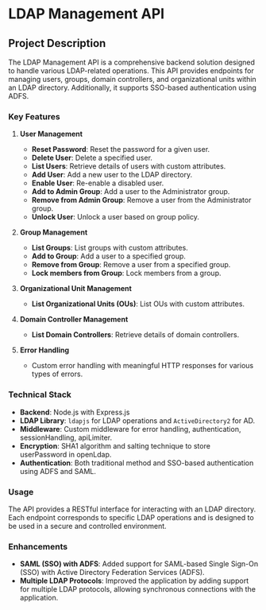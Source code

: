 # LDAP Management API

## Project Description

The LDAP Management API is a comprehensive backend solution designed to handle various LDAP-related operations. This API provides endpoints for managing users, groups, domain controllers, and organizational units within an LDAP directory. Additionally, it supports SSO-based authentication using ADFS.

### Key Features

1. **User Management**

   - **Reset Password**: Reset the password for a given user.
   - **Delete User**: Delete a specified user.
   - **List Users**: Retrieve details of users with custom attributes.
   - **Add User**: Add a new user to the LDAP directory.
   - **Enable User**: Re-enable a disabled user.
   - **Add to Admin Group**: Add a user to the Administrator group.
   - **Remove from Admin Group**: Remove a user from the Administrator group.
   - **Unlock User**: Unlock a user based on group policy.

2. **Group Management**

   - **List Groups**: List groups with custom attributes.
   - **Add to Group**: Add a user to a specified group.
   - **Remove from Group**: Remove a user from a specified group.
   - **Lock members from Group**: Lock members from a group.

3. **Organizational Unit Management**

   - **List Organizational Units (OUs)**: List OUs with custom attributes.

4. **Domain Controller Management**

   - **List Domain Controllers**: Retrieve details of domain controllers.

5. **Error Handling**
   - Custom error handling with meaningful HTTP responses for various types of errors.

### Technical Stack

- **Backend**: Node.js with Express.js
- **LDAP Library**: `ldapjs` for LDAP operations and `ActiveDirectory2` for AD.
- **Middleware**: Custom middleware for error handling, authentication, sessionHandling, apiLimiter.
- **Encryption**: SHA1 algorithm and salting technique to store userPassword in openLdap.
- **Authentication**: Both traditional method and SSO-based authentication using ADFS and SAML.

### Usage

The API provides a RESTful interface for interacting with an LDAP directory. Each endpoint corresponds to specific LDAP operations and is designed to be used in a secure and controlled environment.

### Enhancements

- **SAML (SSO) with ADFS**: Added support for SAML-based Single Sign-On (SSO) with Active Directory Federation Services (ADFS).
- **Multiple LDAP Protocols**: Improved the application by adding support for multiple LDAP protocols, allowing synchronous connections with the application.
